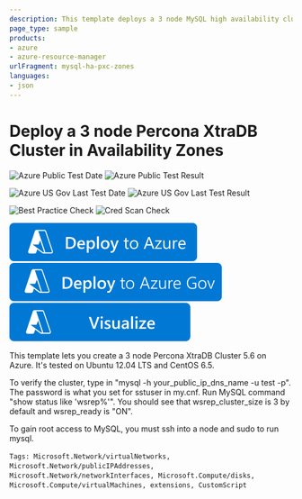 ```yaml
---
description: This template deploys a 3 node MySQL high availability cluster on CentOS 6.5 or Ubuntu 12.04
page_type: sample
products:
- azure
- azure-resource-manager
urlFragment: mysql-ha-pxc-zones
languages:
- json
---
```

# Deploy a 3 node Percona XtraDB Cluster in Availability Zones

![Azure Public Test Date](https://azurequickstartsservice.blob.core.windows.net/badges/application-workloads/mysql/mysql-ha-pxc-zones/PublicLastTestDate.svg)
![Azure Public Test Result](https://azurequickstartsservice.blob.core.windows.net/badges/application-workloads/mysql/mysql-ha-pxc-zones/PublicDeployment.svg)

![Azure US Gov Last Test Date](https://azurequickstartsservice.blob.core.windows.net/badges/application-workloads/mysql/mysql-ha-pxc-zones/FairfaxLastTestDate.svg)
![Azure US Gov Last Test Result](https://azurequickstartsservice.blob.core.windows.net/badges/application-workloads/mysql/mysql-ha-pxc-zones/FairfaxDeployment.svg)

![Best Practice Check](https://azurequickstartsservice.blob.core.windows.net/badges/application-workloads/mysql/mysql-ha-pxc-zones/BestPracticeResult.svg)
![Cred Scan Check](https://azurequickstartsservice.blob.core.windows.net/badges/application-workloads/mysql/mysql-ha-pxc-zones/CredScanResult.svg)

[![Deploy to Azure](https://raw.githubusercontent.com/Azure/azure-quickstart-templates/master/1-CONTRIBUTION-GUIDE/images/deploytoazure.svg?sanitize=true)](https://portal.azure.com/#create/Microsoft.Template/uri/https%3A%2F%2Fraw.githubusercontent.com%2FAzure%2Fazure-quickstart-templates%2Fmaster%2Fapplication-workloads%2Fmysql%2Fmysql-ha-pxc-zones%2Fazuredeploy.json)
[![Deploy To Azure US Gov](https://raw.githubusercontent.com/Azure/azure-quickstart-templates/master/1-CONTRIBUTION-GUIDE/images/deploytoazuregov.svg?sanitize=true)](https://portal.azure.us/#create/Microsoft.Template/uri/https%3A%2F%2Fraw.githubusercontent.com%2FAzure%2Fazure-quickstart-templates%2Fmaster%2Fapplication-workloads%2Fmysql%2Fmysql-ha-pxc-zones%2Fazuredeploy.json)
[![Visualize](https://raw.githubusercontent.com/Azure/azure-quickstart-templates/master/1-CONTRIBUTION-GUIDE/images/visualizebutton.svg?sanitize=true)](http://armviz.io/#/?load=https%3A%2F%2Fraw.githubusercontent.com%2FAzure%2Fazure-quickstart-templates%2Fmaster%2Fapplication-workloads%2Fmysql%2Fmysql-ha-pxc-zones%2Fazuredeploy.json)

This template lets you create a 3 node Percona XtraDB Cluster 5.6 on Azure.  It's tested on Ubuntu 12.04 LTS and CentOS 6.5.

To verify the cluster, type in "mysql -h your_public_ip_dns_name -u test -p".  The password is what you set for sstuser in my.cnf. Run MySQL command "show status like 'wsrep%'".  You should see that wsrep_cluster_size is 3 by default and wsrep_ready is "ON".

To gain root access to MySQL, you must ssh into a node and sudo to run mysql.

`Tags: Microsoft.Network/virtualNetworks, Microsoft.Network/publicIPAddresses, Microsoft.Network/networkInterfaces, Microsoft.Compute/disks, Microsoft.Compute/virtualMachines, extensions, CustomScript`

